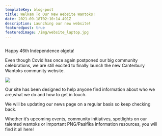 ```yaml
---
templateKey: blog-post
title: Welkam To Our New Website Wantoks!
date: 2021-09-18T02:10:14.491Z
description: Launching our new website!
featuredpost: true
featuredimage: /img/website_laptop.jpg
---
```

![]()

<!--StartFragment-->

Happy 46th Independence olgeta!  

Even though Covid has once again postponed our big community celebrations, we are still excited to finally launch the new Canterbury Wantoks community website. 

![](/img/website_laptop.jpg)

Our site has been designed to help anyone find information about who we are,what we do and how to get in touch.

We will  be updating our news page on a regular basis so keep checking back. 

Whether it’s upcoming events, community initiatives, spotlights on our talented wantoks or important PNG/Pasifika information resources, you will find it all here!

<!--EndFragment-->